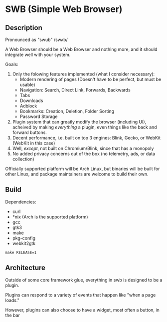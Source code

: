 # SWB (Simple Web Browser)

## Description

Pronounced as "swub" /swʌb/

A Web Browser should be a Web Browser and nothing more, and it should integrate well with your system.

Goals:
1. Only the folowing features implemented (what I consider necessary):
   - Modern rendering of pages (Doesn't have to be perfect, but must be usable)
   - Navigation: Search, Direct Link, Forwards, Backwards
   - Tabs
   - Downloads
   - Adblock
   - Bookmarks: Creation, Deletion, Folder Sorting
   - Password Storage
2. Plugin system that can greatly modify the browser (including UI), acheived by making *everything* a plugin, even things like the back and forward buttons.
3. Decent performance, i.e. built on top 3 engines: Blink, Gecko, or WebKit (WebKit in this case)
4. Well, *except*, not built on Chromium/Blink, since that has a monopoly
5. No added privacy concerns out of the box (no telemetry, ads, or data collection)

Officially supported platform will be Arch Linux, but binaries will be built for other Linux, and package maintainers are welcome to build their own.

## Build

Dependencies:

- curl
- \*nix (Arch is the supported platform)
- gcc
- gtk3
- make
- pkg-config
- webkit2gtk

`make RELEASE=1`

## Architecture

Outside of some core framework glue, everything in swb is designed to be a plugin.

Plugins can respond to a variety of events that happen like "when a page loads."

However, plugins can also choose to have a widget, most often a button, in the bar
